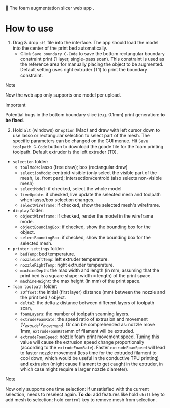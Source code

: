 🧽 The foam augmentation slicer web app .

# How to use
1. Drag & drop `stl` file into the interface. The app should load the model into the center of the print bed automatically. 
    - Click `Save boundary G-Code` to save the bottom rectangular boundary constraint print (1 layer, single-pass scan). This constraint is used as the reference area for manually placing the object to be augmented. Default setting uses right extruder (T1) to print the boundary constraint.

> [!NOTE]
> Now the web app only supports one model per upload.


> [!IMPORTANT]  
> Potential bugs in the bottom boundary slice (e.g. 0.1mm) print generation: **to be fixed**.

2. Hold `alt` (windows) or `option` (Mac) and draw with left cursor down to use lasso or rectangular selection to select part of the mesh. The specific parameters can be changed on the GUI menue. Hit `Save toolpath G-Code` button to download the gcode file for the foam printing toolpath. Default extruder is the left extruder (T0).
 - `selection` folder:
    - `toolMode`: lasso (free draw); box (rectangular draw)
    - `selectionMode`: centroid-visible (only select the visible part of the mesh, i.e. front part); intersection/centroid (also selects non-visible mesh)
    - `selectModel`: if checked, select the whole model
    - `liveUpdate`: if checked, live update the selected mesh and toolpath when lasso/box selection changes.
    - `selectWireframe`: if checked, show the selected mesh's wireframe.
- `display` folder:
    - `objectWireframe`: if checked, render the model in the wireframe mode.
    - `objectBoundingBox`: if checked, show the bounding box for the object.
    - `selectBoundingBox`: if checked, show the bounding box for the selected mesh.
- `printer settings` folder:
    - `bedTemp`: bed temperature.
    - `nozzleLeftTemp`: left extruder temperature.
    - `nozzleRightTemp`: right extruder temperature.
    - `machineDepth`: the max width and length (in mm; assuming that the print bed is a square shape: width = length) of the print space.
    - `machineHeight`: the max height (in mm) of the print space.
- `foam toolpath` folder:
    - `zOffset`: the initial (first layer) distance (mm) between the nozzle and the print bed / object. 
    - `deltaZ`: the delta z distance between different layers of toolpath scan,
    - `foamLayers`: the number of toolpath scanning layers.
    - `extrudeFoamRate`: the speed ratio of extrusion and movement ($V_{extrude} / V_{movement}$). Or can be comprehended as: nozzle move 1mm, `extrudeFoamRate`mm of filament will be extruded.
    - `extrudeFoamSpeed`: nozzle foam print movement speed. Tuning this value will cause the extrusion speed change proportionally (according to the `extrudeFoamRate`). Faster `extrudeFoamSpeed` will lead to faster nozzle movement (less time for the extruded filament to cool down, which would be useful in the conductive TPU printing) and extrusion (might cause filament to get caught in the extruder, in which case might require a larger nozzle diameter).


> [!NOTE]
> Now only supports one time selection: if unsatisfied with the current selection, needs to reselect again. **To do**: add features like hold `shift` key to add mesh to selection; hold `control` key to remove mesh from selection. 